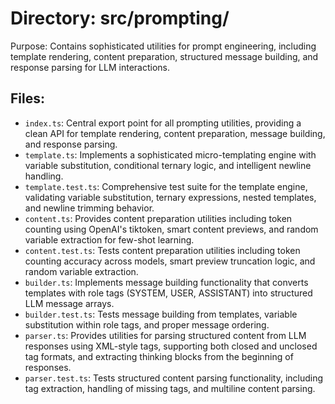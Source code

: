 # Directory: src/prompting/

Purpose: Contains sophisticated utilities for prompt engineering, including template rendering, content preparation, structured message building, and response parsing for LLM interactions.

## Files:

- `index.ts`: Central export point for all prompting utilities, providing a clean API for template rendering, content preparation, message building, and response parsing.
- `template.ts`: Implements a sophisticated micro-templating engine with variable substitution, conditional ternary logic, and intelligent newline handling.
- `template.test.ts`: Comprehensive test suite for the template engine, validating variable substitution, ternary expressions, nested templates, and newline trimming behavior.
- `content.ts`: Provides content preparation utilities including token counting using OpenAI's tiktoken, smart content previews, and random variable extraction for few-shot learning.
- `content.test.ts`: Tests content preparation utilities including token counting accuracy across models, smart preview truncation logic, and random variable extraction.
- `builder.ts`: Implements message building functionality that converts templates with role tags (SYSTEM, USER, ASSISTANT) into structured LLM message arrays.
- `builder.test.ts`: Tests message building from templates, variable substitution within role tags, and proper message ordering.
- `parser.ts`: Provides utilities for parsing structured content from LLM responses using XML-style tags, supporting both closed and unclosed tag formats, and extracting thinking blocks from the beginning of responses.
- `parser.test.ts`: Tests structured content parsing functionality, including tag extraction, handling of missing tags, and multiline content parsing.